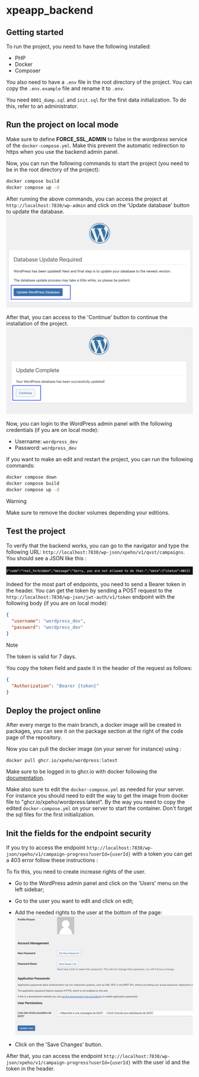 # xpeapp_backend

## Getting started

To run the project, you need to have the following installed:

- PHP
- Docker
- Composer

You also need to have a `.env` file in the root directory of the project. You can copy the `.env.example` file and rename it to `.env`.

You need `0001_dump.sql` and `init.sql` for the first data initialization. To do this, refer to an administrator.

## Run the project on local mode

Make sure to define **FORCE_SSL_ADMIN** to false in the _wordpress_ service of the `docker-compose.yml`. Make this prevent the automatic redirection to https when you use the backend admin panel.

Now, you can run the following commands to start the project (you need to be in the root directory of the project):

```bash
docker compose build
docker compose up -d
```

After running the above commands, you can access the project at `http://localhost:7830/wp-admin` and click on the 'Update database' button to update the database.
![Update database](docs/update_wordpress_database_button.png)

After that, you can access to the 'Continue' button to continue the installation of the project.
![Continue installation](docs/update_wordpress_complete_button.png)

Now, you can login to the WordPress admin panel with the following credentials (if you are on local mode):

- Username: `wordpress_dev`
- Password: `wordpress_dev`

If you want to make an edit and restart the project, you can run the following commands:

```bash
docker compose down
docker compose build
docker compose up -d
```

> [!WARNING]  
> Make sure to remove the docker volumes depending your editions.

## Test the project

To verify that the backend works, you can go to the navigator and type the following URL: `http://localhost:7830/wp-json/xpeho/v1/qvst/campaigns`. You should see a JSON like this :

![error 401](docs/test_401.png)

Indeed for the most part of endpoints, you need to send a Bearer token in the header. You can get the token by sending a POST request to the `http://localhost:7830/wp-json/jwt-auth/v1/token` endpoint with the following body (if you are on local mode):

```json
{
  "username": "wordpress_dev",
  "password": "wordpress_dev"
}
```

> [!NOTE]
> The token is valid for 7 days.

You copy the token field and paste it in the header of the request as follows:

```json
{
  "Authorization": "Bearer {token}"
}
```

## Deploy the project online

After every merge to the main branch, a docker image will be created in packages, you can see it on the package section at the right of the code page of the repository.

Now you can pull the docker image (on your server for instance) using :

```shell
docker pull ghcr.io/xpeho/wordpress:latest
```

Make sure to be logged in to ghcr.io with docker following the [documentation](https://docs.github.com/en/packages/working-with-a-github-packages-registry/working-with-the-container-registry#authenticating-with-a-personal-access-token-classic).

Make also sure to edit the `docker-compose.yml` as needed for your server. For instance you should need to edit the way to get the image from docker file to "ghcr.io/xpeho/wordpress:latest". By the way you need to copy the edited `docker-compose.yml` on your server to start the container. Don't forget the sql files for the first initialization.

## Init the fields for the endpoint security

If you try to access the endpoint `http://localhost:7830/wp-json/xpeho/v1/campaign-progress?userId={userId}` with a token you can get a 403 error follow these instructions :

To fix this, you need to create increase rights of the user.

- Go to the WordPress admin panel and click on the 'Users' menu on the left sidebar;

- Go to the user you want to edit and click on edit;

- Add the needed rights to the user at the bottom of the page:
  ![User field](docs/user_field.png)

- Click on the 'Save Changes' button.

After that, you can access the endpoint `http://localhost:7830/wp-json/xpeho/v1/campaign-progress?userId={userId}` with the user id and the token in the header.
